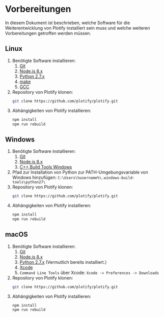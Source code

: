 # Vorbereitungen

In diesem Dokument ist beschrieben, welche Software für die Weiterentwicklung von Plotify installiert sein muss und welche weiteren Vorbereitungen getroffen werden müssen.


## Linux

1. Benötigte Software installieren:
    1. [Git](https://git-scm.com/download/linux)
    2. [Node.js 8.x](https://nodejs.org/en/download/package-manager/)
    3. [Python 2.7.x](https://www.python.org/)
    4. [make](https://www.gnu.org/software/make/)
    5. [GCC](https://gcc.gnu.org)
2. Repository von Plotify klonen:
    ```bash
    git clone https://github.com/plotify/plotify.git
    ```
3. Abhängigkeiten von Plotify installieren:
    ```bash
    npm install
    npm run rebuild
    ```


## Windows

1. Benötigte Software installieren:
    1. [Git](https://git-scm.com/download/win)
    2. [Node.js 8.x](https://nodejs.org/dist/v8.9.4/node-v8.9.4-x86.msi)
    3. [C++ Build Tools Windows](https://github.com/felixrieseberg/windows-build-tools#readme)
2. Pfad zur Installation von Python zur PATH-Umgebungsvariable von Windows hinzufügen:
   `C:\Users\%username%\.windows-build-tools\python27\`
3. Repository von Plotify klonen:
    ```bash
    git clone https://github.com/plotify/plotify.git
    ```
4. Abhängigkeiten von Plotify installieren:
    ```bash
    npm install
    npm run rebuild
    ```


## macOS

1. Benötigte Software installieren:
    1. [Git](https://git-scm.com/download/mac)
    2. [Node.js 8.x](https://nodejs.org/dist/v8.9.4/node-v8.9.4.pkg)
    3. [Python 2.7.x](https://www.python.org/) (Vermutlich bereits installiert.)
    4. [Xcode](https://developer.apple.com/xcode/)
    5. `Command Line Tools` über Xcode: `Xcode -> Preferences -> Downloads`
2. Repository von Plotify klonen:
    ```bash
    git clone https://github.com/plotify/plotify.git
    ```
3. Abhängigkeiten von Plotify installieren:
    ```bash
    npm install
    npm run rebuild
    ```
